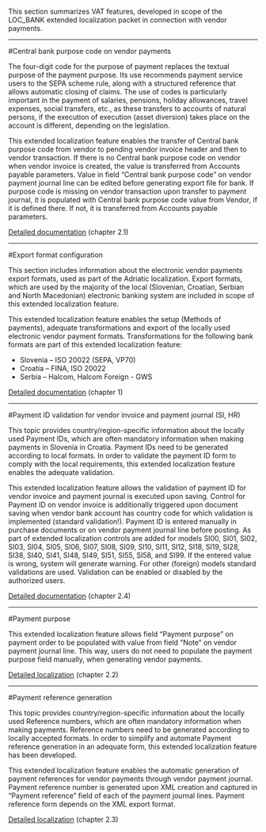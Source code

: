 This section summarizes VAT features, developed in scope of the LOC_BANK extended localization packet in connection with vendor payments.

-----

#Central bank purpose code on vendor payments

The four-digit code for the purpose of payment replaces the textual purpose of the payment purpose. Its use recommends payment service users to the SEPA scheme rule, along with a structured reference that allows automatic closing of claims. The use of codes is particularly important in the payment of salaries, pensions, holiday allowances, travel expenses, social transfers, etc., as these transfers to accounts of natural persons, if the execution of execution (asset diversion) takes place on the account is different, depending on the legislation.

This extended localization feature enables the transfer of Central bank purpose code from vendor to pending vendor invoice header and then to vendor transaction. If there is no Central bank purpose code on vendor when vendor invoice is created, the value is transferred from Accounts payable parameters. Value in field “Central bank purpose code” on vendor payment journal line can be edited before generating export file for bank. If purpose code is missing on vendor transaction upon transfer to payment journal, it is populated with Central bank purpose code value from Vendor, if it is defined there. If not, it is transferred from Accounts payable parameters.

[Detailed documentation](http://axweb/D365O%20Localization%20Documents/D365%20ext%20LOC_Vendor%20Payments.docx?Web=1) (chapter 2.1)

-----

#Export format configuration

This section includes information about the electronic vendor payments export formats, used as part of the Adriatic localization. Export formats, which are used by the majority of the local (Slovenian, Croatian, Serbian and North Macedonian) electronic banking system are included in scope of this extended localization feature.

This extended localization feature enables the setup (Methods of payments), adequate transformations and export of the locally used electronic vendor payment formats. Transformations for the following bank formats are part of this extended localization feature:
-	Slovenia – ISO 20022 (SEPA, VP70)
-	Croatia – FINA, ISO 20022
-	Serbia – Halcom, Halcom Foreign - GWS

[Detailed documentation](http://axweb/D365O%20Localization%20Documents/D365%20ext%20LOC_Vendor%20Payments.docx?Web=1) (chapter 1)

-----

#Payment ID validation for vendor invoice and payment journal (SI, HR)

This topic provides country/region-specific information about the locally used Payment IDs, which are often mandatory information when making payments in Slovenia in Croatia. Payment IDs need to be generated according to local formats. In order to validate the payment ID form to comply with the local requirements, this extended localization feature enables the adequate validation.

This extended localization feature allows the validation of payment ID for vendor invoice and payment journal is executed upon saving. Control for Payment ID on vendor invoice is additionally triggered upon document saving when vendor bank account has country code for which validation is implemented (standard validation!). Payment ID is entered manually in purchase documents or on vendor payment journal line before posting. As part of extended localization controls are added for models SI00, SI01, SI02, SI03, SI04, SI05, SI06, SI07, SI08, SI09, SI10, SI11, SI12, SI18, SI19, SI28, SI38, SI40, SI41, SI48, SI49, SI51, SI55, SI58, and SI99. If the entered value is wrong, system will generate warning. For other (foreign) models standard validations are used. Validation can be enabled or disabled by the authorized users.

[Detailed documentation](http://axweb/D365O%20Localization%20Documents/D365%20ext%20LOC_Vendor%20Payments.docx?Web=1) (chapter 2.4)

-----

#Payment purpose

This extended localization feature allows field “Payment purpose” on payment order to be populated with value from field “Note” on vendor payment journal line. This way, users do not need to populate the payment purpose field manually, when generating vendor payments.

[Detailed localization](http://axweb/D365O%20Localization%20Documents/D365%20ext%20LOC_Vendor%20Payments.docx?Web=1) (chapter 2.2)

-----

#Payment reference generation

This topic provides country/region-specific information about the locally used Reference numbers, which are often mandatory information when making payments. Reference numbers need to be generated according to locally accepted formats. In order to simplify and automate Payment reference generation in an adequate form, this extended localization feature has been developed.

This extended localization feature enables the automatic generation of payment references for vendor payments through vendor payment journal. Payment reference number is generated upon XML creation and captured in “Payment reference” field of each of the payment journal lines. Payment reference form depends on the XML export format.

[Detailed localization](http://axweb/D365O%20Localization%20Documents/D365%20ext%20LOC_Vendor%20Payments.docx?Web=1) (chapter 2.3)

